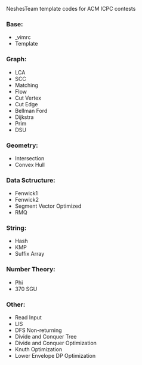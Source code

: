 NeshesTeam template codes for ACM ICPC contests

### Base:
*	_vimrc
*	Template

### Graph:
*	LCA
*	SCC
*	Matching
*	Flow
*	Cut Vertex
*	Cut Edge
*	Bellman Ford
*	Dijkstra
*	Prim
*	DSU
	
### Geometry:
*	Intersection
*	Convex Hull

### Data Sctructure:
*	Fenwick1
*	Fenwick2
*	Segment Vector Optimized
*	RMQ

### String:
*	Hash
*	KMP
*	Suffix Array

### Number Theory:
*	Phi
*	370 SGU

### Other:
*	Read Input
*	LIS
*	DFS Non-returning
*	Divide and Conquer Tree
*	Divide and Conquer Optimization
*	Knuth Optimization
*	Lower Envelope DP Optimization
